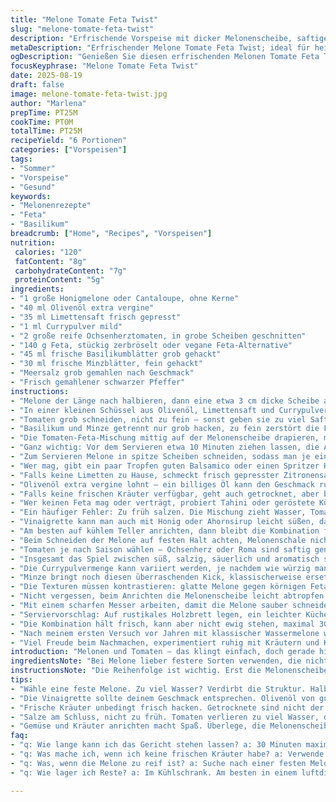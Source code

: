 ```yaml
---
title: "Melone Tomate Feta Twist"
slug: "melone-tomate-feta-twist"
description: "Erfrischende Vorspeise mit dicker Melonenscheibe, saftigen Tomaten, frischem Basilikum und cremigem Feta. Leicht gewürzt mit Limettensaft, Olivenöl, einer Prise Currypulver und Minze statt Schnittlauch sorgt für einen überraschenden Twist. Schnell zusammengerührt, mit knackigem Biss und fruchtiger Frische. Perfekt für heiße Tage, vegan mit Feta-Alternative möglich. Statt Wassermelone gern auch Honigmelone oder Cantaloupe ausprobieren. Ideal als unkomplizierter Sommerstart. Salzen erst zuletzt, damit der Feta nicht wässrig wird."
metaDescription: "Erfrischender Melone Tomate Feta Twist; ideal für heiße Tage, einfache Zubereitung, ganz besondere Aromen."
ogDescription: "Genießen Sie diesen erfrischenden Melonen Tomate Feta Twist; die perfekte Vorspeise für den Sommer, voller Geschmack und Frische."
focusKeyphrase: "Melone Tomate Feta Twist"
date: 2025-08-19
draft: false
image: melone-tomate-feta-twist.jpg
author: "Marlena"
prepTime: PT25M
cookTime: PT0M
totalTime: PT25M
recipeYield: "6 Portionen"
categories: ["Vorspeisen"]
tags:
- "Sommer"
- "Vorspeise"
- "Gesund"
keywords:
- "Melonenrezepte"
- "Feta"
- "Basilikum"
breadcrumb: ["Home", "Recipes", "Vorspeisen"]
nutrition: 
 calories: "120"
 fatContent: "8g"
 carbohydrateContent: "7g"
 proteinContent: "5g"
ingredients:
- "1 große Honigmelone oder Cantaloupe, ohne Kerne"
- "40 ml Olivenöl extra vergine"
- "35 ml Limettensaft frisch gepresst"
- "1 ml Currypulver mild"
- "2 große reife Ochsenherztomaten, in grobe Scheiben geschnitten"
- "140 g Feta, stückig zerbröselt oder vegane Feta-Alternative"
- "45 ml frische Basilikumblätter grob gehackt"
- "30 ml frische Minzblätter, fein gehackt"
- "Meersalz grob gemahlen nach Geschmack"
- "Frisch gemahlener schwarzer Pfeffer"
instructions:
- "Melone der Länge nach halbieren, dann eine etwa 3 cm dicke Scheibe abschneiden. Auf eine große Servierplatte legen, die Farbe und das satte Fruchtfleisch sollen gut sichtbar sein."
- "In einer kleinen Schüssel aus Olivenöl, Limettensaft und Currypulver eine Vinaigrette verquirlen. Mit Salz und frisch gemahlenem Pfeffer nachjustieren. Nicht zu viel Salz – die Tomaten bringen Süße."
- "Tomaten grob schneiden, nicht zu fein – sonst geben sie zu viel Saft ab. Feta blockweise zupfen oder veganen Käse in ähnliche Größe schneiden."
- "Basilikum und Minze getrennt nur grob hacken, zu fein zerstört die Frische. Misch alles in einer Schüssel. Vorsichtig die Vinaigrette unterheben, damit die Tomaten nicht zerfallen."
- "Die Tomaten-Feta-Mischung mittig auf der Melonenscheibe drapieren, mit den Kräutern großzügig bestreuen – das Grün macht optisch und geschmacklich den Unterschied."
- "Ganz wichtig: Vor dem Servieren etwa 10 Minuten ziehen lassen, die Aromen müssen sich verbinden, aber es darf nicht matschig werden. Melone sollte frisch und noch fest sein, sonst die Scheibe wannanders zuschneiden."
- "Zum Servieren Melone in spitze Scheiben schneiden, sodass man je ein Stück von Frucht und Belag auf dem Teller hat. Mit grobem Salz bestreuen für den salzigen Crunch, frisch gemahlenen Pfeffer darüber."
- "Wer mag, gibt ein paar Tropfen guten Balsamico oder einen Spritzer Honig darüber – das süß-saure Spiel gibt noch Tiefe."
- "Falls keine Limetten zu Hause, schmeckt frisch gepresster Zitronensaft auch, aber Limette bringt mehr Frische und leichte Säure."
- "Olivenöl extra vergine lohnt – ein billiges Öl kann den Geschmack ruinieren, einfach testen am Löffel."
- "Falls keine frischen Kräuter verfügbar, geht auch getrocknet, aber bitte sparsam, frisch ist deutlich lebendiger."
- "Wer keinen Feta mag oder verträgt, probiert Tahini oder geröstete Kürbiskerne für das gewisse Etwas statt Käse."
- "Ein häufiger Fehler: Zu früh salzen. Die Mischung zieht Wasser, Tomaten fallen auseinander, Melone wird wässrig. Also lieber abschließend leicht nachwürzen."
- "Vinaigrette kann man auch mit Honig oder Ahornsirup leicht süßen, das balanciert den Curryton schön aus, aber für Puristen nicht nötig."
- "Am besten auf kühlem Teller anrichten, dann bleibt die Kombination frisch und knackig."
- "Beim Schneiden der Melone auf festen Halt achten, Melonenschale nicht zu dünn abschneiden, sonst bricht die Scheibe beim Tragen und Servieren."
- "Tomaten je nach Saison wählen – Ochsenherz oder Roma sind saftig genug, Kirsch- oder Cocktailtomaten zerfallen zu schnell."
- "Insgesamt das Spiel zwischen süß, salzig, säuerlich und aromatisch soll in Balance sein, Improvisation mit Kräutern und Limetten bringt Leben rein."
- "Die Currypulvermenge kann variiert werden, je nachdem wie würzig man es mag. Ein Hauch entfaltet Aroma, zu viel erdrückt Frische."
- "Minze bringt noch diesen überraschenden Kick, klassischerweise ersetzt sie Schnittlauch, war mein persönlicher Versuch mit Entdeckung."
- "Die Texturen müssen kontrastieren: glatte Melone gegen körnigen Feta, saftige Tomaten, fettige Vinaigrette, knackige Kräuter."
- "Nicht vergessen, beim Anrichten die Melonenscheibe leicht abtropfen lassen oder kurz trocken tupfen, zu viel Restsaft verwässert schnell."
- "Mit einem scharfen Messer arbeiten, damit die Melone sauber schneidet und nicht zerquetscht."
- "Serviervorschlag: Auf rustikales Holzbrett legen, ein leichter Küchenlärm begleitet das Zubereiten – Kräuter schneiden, Melone wummert beim Aufschneiden, alles authentisch."
- "Die Kombination hält frisch, kann aber nicht ewig stehen, maximal 30 Minuten beim Servieren, sonst verliert die Melone Biss."
- "Nach meinem ersten Versuch vor Jahren mit klassischer Wassermelone war die Konsistenz zu wässrig, darum die Umstellung auf Honigmelone – spritziger und fester."
- "Viel Freude beim Nachmachen, experimentiert ruhig mit Kräutern und Käsealternativen, das Grundgerüst ist simpel, doch die Details machen den Unterschied."
introduction: "Melonen und Tomaten – das klingt einfach, doch gerade hier liegt die Herausforderung in der richtigen Balance. Zu viel Saft, zu schwacher Geschmack, alles wird schnell matschig. Ich habe gelernt: Melone dick schneiden, Kräuter frisch wählen, salzen erst am Schluss. Nicht die typische Wassermelone – Honigmelone oder Cantaloupe sind fester, aromatischer. Currypulver mit Vorsicht dosieren, bringt Tiefe. Limette statt Zitrone, Minze statt Schnittlauch – kleine Änderungen, große Wirkung. Wichtig, die Zutaten ziehen lassen und Temperatur beachten. So ist es eher ein kleines Erlebnis mit Bissen, Texturen und Aromaexplosion. Lerne das richtige Timing, und die Melone bleibt poliert, nicht pampig."
ingredientsNote: "Bei Melone lieber festere Sorten verwenden, die nicht zu viel Wasser freigeben – Wassermelone kann auslaugen. Olivenöl à la extra vergine ist Pflicht für Charakter und Geschmack, schmeckt man wirklich im Endergebnis. Limetten frisch pressen, Flaschenlimette geht, verliert aber an Frische. Currypulver besser mild wählen, süßlich und nicht bitter. Für Käse eignet sich Feta original, für vegane Varianten empfehle ich festen Tofu mariniert oder Cashew-Feta. Frische Kräuter unbedingt nah am Zeitpunkt der Zubereitung hacken, getrocknete Kräuter zerfallen schnell. Salz am Schluss, um Wasser zu vermeiden. Tomaten möglichst fest, nicht überreif verwenden. Optional Minze gibt frische Note statt Schnittlauch, wirkt leichter. Beim Schneiden der Melonenscheibe auf Stabilität achten, nicht zu dünn, sonst bricht sie. Im Zweifel vorher kühlen, das verbessert Schnitt und Struktur."
instructionsNote: "Die Reihenfolge ist wichtig. Erst die Melonenscheibe schneiden, dann die Vinaigrette anrühren, so bleibt sie frisch. Das Mischen der Zutaten vorsichtig machen, um Tomaten nicht zu zerquetschen. Vinaigrette separat zubereiten und abschmecken, erst danach zugeben. Mindestens 10 Minuten ziehen lassen, damit Curry und Limettensaft die Aromen aus den Kräutern ziehen – dabei nicht zu lange, sonst wird die Melone wässrig. Beim Servieren unbedingt grobes Salz und Pfeffer zum Finish verwenden, sonst wirkt alles fad. Schneiden der Melonenscheibe sollte mit scharfem Messer erfolgen, um Auslaufen von Saft zu vermeiden. Kräuter hacken grob, die Aromastücke sollen spürbar bleiben. Variationen mit Balsamico oder Honig sind optional, geben Süße oder Säure, passend zum Geschmack. Wenn keine frischen Kräuter vorhanden sind, lieber roh servieren mit weniger Vinaigrette und etwas Zitronensaft. Beim Würzen kontinuierlich probieren, denn zu viel Salz zerstört die Frische. Timing der Zubereitung: nicht zu früh mischen, um Zersetzung zu vermeiden, aber genug Zeit für Aromaentwicklung. Gute Vorbereitung vereinfacht den Ablauf enorm."
tips:
- "Wähle eine feste Melone. Zu viel Wasser? Verdirbt die Struktur. Halber Cent für frische Varianten. Die Zubereitung ist entscheidend: Ruhezeiten beachten."
- "Die Vinaigrette sollte deinem Geschmack entsprechen. Olivenöl von guter Qualität. Billiges Öl ruiniert das Aroma. Limette bringt Frische, Zitrone ist okay."
- "Frische Kräuter unbedingt frisch hacken. Getrocknete sind nicht der Hit. Achte darauf, dass die Kräuter bei der Zubereitung nicht zerfallen."
- "Salze am Schluss, nicht zu früh. Tomaten verlieren zu viel Wasser, das macht matschig. Versuche die Mischung sanft unterzuheben, um die Texturen zu bewahren."
- "Gemüse und Kräuter anrichten macht Spaß. Überlege, die Melonenscheibe frisch zu servieren. Ein rustikales Holzbrett passt gut zur Präsentation."
faq:
- "q: Wie lange kann ich das Gericht stehen lassen? a: 30 Minuten maximal. Der Biss der Melone ist wichtig. Danach wird sie schneller wässrig."
- "q: Was mache ich, wenn ich keine frischen Kräuter habe? a: Verwende getrocknete Kräuter. Aber weniger ist mehr. Frisch wirkt intensiver."
- "q: Was, wenn die Melone zu reif ist? a: Suche nach einer festen Melone. Die Konsistenz ist wichtig, zu weich wird die Mischung matschig."
- "q: Wie lager ich Reste? a: Im Kühlschrank. Am besten in einem luftdichten Behälter. Frische Zutaten wie Kräuter verlieren schnell ihre Aromen."

---
```

